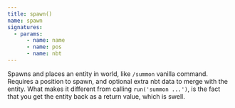 ```yaml
---
title: spawn()
name: spawn
signatures:
  - params:
      - name: name
      - name: pos
      - name: nbt
---
```


Spawns and places an entity in world, like `/summon` vanilla command. Requires a
position to spawn, and optional extra nbt data to merge with the entity. What
makes it different from calling `run('summon ...')`, is the fact that you get
the entity back as a return value, which is swell.
